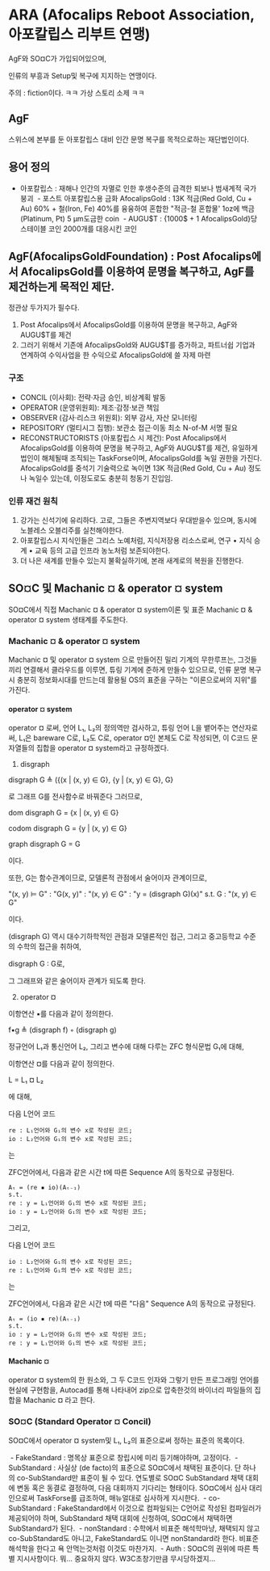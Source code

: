 # ARA (Afocalips Reboot Association, 아포칼립스 리부트 연맹)

AgF와 SO¤C가 가입되어있으며,

인류의 부흥과 Setup및 복구에 지지하는 연맹이다.

주의 : fiction이다. ㅋㅋ 가상 스토리 소제 ㅋㅋ

## AgF

스위스에 본부를 둔 아포칼립스 대비 인간 문명 복구를 목적으로하는 재단법인이다.

## 용어 정의

 - 아포칼립스 : 재해나 인간의 자멸로 인한 후생수준의 급격한 퇴보나 범새계적 국가 붕괴
 - 포스트 아포칼립스용 금화 AfocalipsGold : 13K 적금(Red Gold, Cu + Au) 60% + 철(Iron, Fe) 40%를 융융하여 혼합한 "적금-철 혼합물' 1oz에 백금(Platinum, Pt) 5 μm도금한 coin
 - AUGU$T : {1000$ + 1 AfocalipsGold}당 스테이블 코인 2000개를 대응시킨 코인

## AgF(AfocalipsGoldFoundation) : Post Afocalips에서 AfocalipsGold를 이용하여 문명을 복구하고, AgF를 제건하는게 목적인 제단.

정관상 두가지가 필수다.

1. Post Afocalips에서 AfocalipsGold를 이용하여 문명을 복구하고, AgF와 AUGU$T를 제건 
2. 그러기 위해서 기존애 AfocalipsGold와 AUGU$T를 증가하고, 파트너쉽 기업과 연계하여 수익사업을 한 수익으로 AfocalipsGold에 쓸 자제 마련

### 구조

 + CONCIL (이사회): 전략·자금 승인, 비상계획 발동
 + OPERATOR (운영위원회): 제조·감정·보관 책임
 + OBSERVER (감사·리스크 위원회): 외부 감사, 자산 모니터링
 + REPOSITORY (멀티시그 집행): 보관소 접근·이동 최소 N-of-M 서명 필요
 + RECONSTRUCTORISTS (아포칼립스 시 제건): Post Afocalips에서 AfocalipsGold를 이용하여 문명을 복구하고, AgF와 AUGU$T를 제건, 유일하게 법인이 해체될때 조직되는 TaskForse이며, AfocalipsGold를 녹일 권한을 가진다. AfocalipsGold를 중석기 기술력으로 녹이면 13K 적금(Red Gold, Cu + Au) 정도나 녹일수 있는데, 이정도로도 충분히 청동기 진입임.

### 인류 재건 원칙

1. 강가는 신석기에 유리하다. 고로, 그들은 주변지역보다 우대받을수 있으며, 동시에 노블레스 오블리주를 실천해야한다.
2. 아포칼립스시 지식인들은 그리스 노예처럼, 지식저장용 리소스로써, 연구 • 지식 승계 • 교육 등의 고급 인프라 농노처럼 보존되야한다.
3. 더 나은 새계를 만들수 있는지 불확실하기에, 본래 새계로의 복원을 진행한다.

## SO¤C 및 Machanic ¤ & operator ¤ system

SO¤C에서 직접 Machanic ¤ & operator ¤ system이론 및 표준 Machanic ¤ & operator ¤ system 생태계를 주도한다.

### Machanic ¤ & operator ¤ system

Machanic ¤ 및 operator ¤ system 으로 만들어진 밀리 기계의 무한루프는, 그것들끼리 연결해서 클라우드를 이루면, 튜링 기계에 준하게 만들수 있으므로,
인류 문명 복구시 충분히 정보화시대를 만드는데 활용될 OS의 표준을 구하는 "이론으로써의 지위"를 가진다.

#### operator ¤ system
operator ¤ 로써, 언어 L₁, L₂의 정의역만 검사하고, 튜링 언어 L을 뱉어주는 연산자로써, L₁은 bareware C로, L₂도 C로, operator ¤인 본체도 C로 작성되면, 이 C코드 문자열들의 집합을 operator ¤ system라고 규정하겠다.

1. disgraph

disgraph G ≜ ({(x | (x, y) ∈ G}, {y | (x, y) ∈ G}, G}

로 그래프 G를 전사함수로 바꿔준다 그러므로,

dom disgraph G = {x | (x, y) ∈ G}

codom disgraph G = {y | (x, y) ∈ G}

graph disgraph G = G

이다.

또한, G는 함수관계이므로, 모델론적 관점에서 술어이자 관계이므로,

"(x, y) ⊨ G" : "G(x, y)" : "(x, y) ∈ G" : "y = (disgraph G)(x)" s.t. G : "(x, y) ∈ G"

이다.

(disgraph G) 역시 대수기하학적인 관점과 모델론적인 접근, 그리고 중고등학교 수준의 수학의 접근을 취하여,

disgraph G : G로, 

그 그래프와 같은 술어이자 관계가 되도록 한다.

2. operator ¤

이항연산 ▪︎를 다음과 같이 정의한다.

f▪︎g ≜ (disgraph f) ◦ (disgraph g)

정규언어 L₁과 통신언어 L₂, 그리고 변수에 대해 다루는 ZFC 형식문법 G₁에 대해, 

이항연산 ¤를 다음과 같이 정의한다.

L = L₁ ¤ L₂

에 대해,

다음 L언어 코드

```L
re : L₁언어와 G₁의 변수 x로 작성된 코드;
io : L₂언어와 G₁의 변수 x로 작성된 코드;
```

는

ZFC언어에서, 다음과 같은 시간 t에 따른 Sequence A의 동작으로 규정된다.

```ZFC
Aₜ = (re ▪︎ io)(Aₜ₋₁)
s.t.
re : y = L₁언어와 G₁의 변수 x로 작성된 코드;
io : y = L₂언어와 G₁의 변수 x로 작성된 코드;
```

그리고,

다음 L언어 코드

```L
io : L₂언어와 G₁의 변수 x로 작성된 코드;
re : L₁언어와 G₁의 변수 x로 작성된 코드;
```

는

ZFC언어에서, 다음과 같은 시간 t에 따른 "다음" Sequence A의 동작으로 규정된다.

```ZFC
Aₜ = (io ▪︎ re)(Aₜ₋₁)
s.t.
io : y = L₂언어와 G₁의 변수 x로 작성된 코드;
re : y = L₁언어와 G₁의 변수 x로 작성된 코드;
```

#### Machanic ¤
operator ¤ system의 한 원소와, 그 두 C코드 인자와 그렇기 만든 프로그래밍 언어를 현실에 구현함을, Autocad를 통해 나타내어 zip으로 압축한것의 바이너리 파일들의 집합을 Machanic ¤ 라고 한다.

### SO¤C (Standard Operator ¤ Concil)

SO¤C에서 operator ¤ system및 L₁, L₂의 표준으로써 정하는 표준의 목록이다.

 - FakeStandard : 명목상 표준으로 창립시에 미리 등기해야하며, 고정이다.
 - SubStandard : 사실상 (de facto)의 표준으로 SO¤C에서 채택된 표준이다. 단 하나의 co-SubStandard만 표준이 될 수 있다. 연도별로 SO¤C SubStandard 채택 대회에 변동 혹은 동결로 결정하여, 다음 대회까지 기다리는 형태이다. SO¤C에서 심사 대리인으로써 TaskForse를 급조하여, 매뉴얼대로 심사하게 지시한다.
 - co-SubStandard : FakeStandard에서 이것으로 컴파일되는 C언어로 작성된 컴파일러가 제공되어야 하며, SubStandard 채택 대회에 신청하여, SO¤C에서 채택하면 SubStandard가 된다.
 - nonStandard : 수학에서 비표준 해석학마냥, 채택되지 않고 co-SubStandard도 아니고, FakeStandard도 이니면 nonStandard라 한다. 비표준해석학을 한다고 욕 안먹는것처럼 이것도 마찬가지.
 - Auth : SO¤C의 권위에 따른 특별 지시사항이다. 뭐... 중요하지 않다. W3C초창기만큼 무시당하겠지...